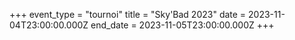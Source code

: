 +++
event_type = "tournoi"
title = "Sky'Bad 2023"
date = 2023-11-04T23:00:00.000Z
end_date = 2023-11-05T23:00:00.000Z
+++

